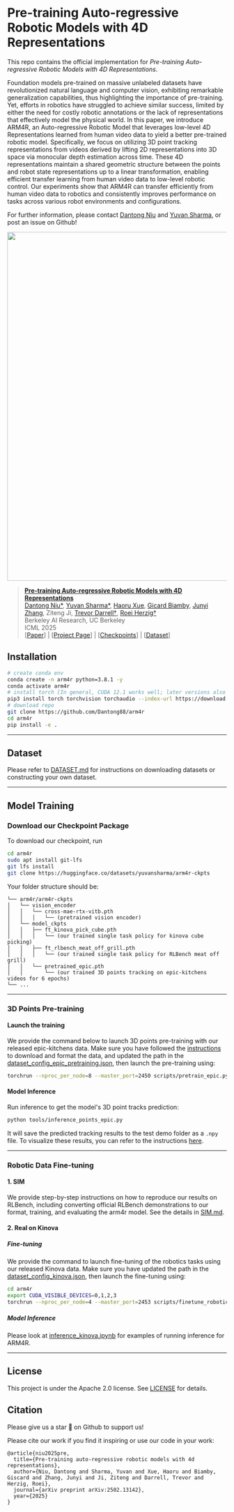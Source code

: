 # Pre-training Auto-regressive Robotic Models with 4D Representations


This repo contains the official implementation for *Pre-training Auto-regressive Robotic Models with 4D Representations*.

Foundation models pre-trained on massive unlabeled datasets have revolutionized natural language and computer vision, exhibiting remarkable generalization capabilities, thus highlighting the importance of pre-training. Yet, efforts in robotics have struggled to achieve similar success, limited by either the need for costly robotic annotations or the lack of representations that effectively model the physical world. In this paper, we introduce ARM4R, an Auto-regressive Robotic Model that leverages low-level 4D Representations learned from human video data to yield a better pre-trained robotic model. Specifically, we focus on utilizing 3D point tracking representations from videos derived by lifting 2D representations into 3D space via monocular depth estimation across time. These 4D representations maintain a shared geometric structure between the points and robot state representations up to a linear transformation, enabling efficient transfer learning from human video data to low-level robotic control. Our experiments show that ARM4R can transfer efficiently from human video data to robotics and consistently improves performance on tasks across various robot environments and configurations.

For further information, please contact [Dantong Niu](https://dantong88.github.io/) and [Yuvan Sharma](yuvan@berkeley.edu), or post an issue on Github!

<p align="center">
  <img src="assets/arm4r.png" width="800">
</p>

> [**Pre-training Auto-regressive Robotic Models with 4D Representations**](https://llarva24.github.io/)            
> [Dantong Niu*](https://dantong88.github.io/), [Yuvan Sharma*](https://scholar.google.com/citations?user=1_IIcds8es4C&hl=en), [Haoru Xue](https://haoruxue.github.io/), [Gicard Biamby](https://scholar.google.com/citations?user=s0Fof5IAAAAJ&hl=en), [Junyi Zhang](https://www.junyi42.com/), Ziteng Ji,
> [Trevor Darrell†](https://people.eecs.berkeley.edu/~trevor/), [Roei Herzig†](https://roeiherz.github.io/)      
> Berkeley AI Research, UC Berkeley    
> ICML 2025  
> [[Paper](https://arxiv.org/abs/2502.13142)] | [[Project Page](https://arm4r.github.io/)] | [[Checkpoints](https://huggingface.co/datasets/yuvansharma/arm4r-ckpts)] | [[Dataset](https://huggingface.co/datasets/yuvansharma/arm4r-data)]

## Installation
```bash
# create conda env
conda create -n arm4r python=3.8.1 -y
conda activate arm4r
# install torch [In general, CUDA 12.1 works well; later versions also work]
pip3 install torch torchvision torchaudio --index-url https://download.pytorch.org/whl/cu121
# download repo 
git clone https://github.com/Dantong88/arm4r
cd arm4r 
pip install -e .
```
***

## Dataset
Please refer to [DATASET.md](DATASET.md) for instructions on downloading datasets or constructing your own dataset.
***


## Model Training 

### Download our Checkpoint Package
To download our checkpoint, run
```bash
cd arm4r
sudo apt install git-lfs
git lfs install
git clone https://huggingface.co/datasets/yuvansharma/arm4r-ckpts
```

Your folder structure should be:
```
└── arm4r/arm4r-ckpts
│   └── vision_encoder
│   │   └── cross-mae-rtx-vitb.pth
│   │   │   └── (pretrained vision encoder)
│   └── model_ckpts
│   │   ├── ft_kinova_pick_cube.pth
│   │   │   └── (our trained single task policy for kinova cube picking)
│   │   ├── ft_rlbench_meat_off_grill.pth
│   │   │   └── (our trained single task policy for RLBench meat off grill)
│   │   └── pretrained_epic.pth
│   │       └── (our trained 3D points tracking on epic-kitchens videos for 6 epochs)
└── ...
```
***

### 3D Points Pre-training
#### Launch the training
We provide the command below to launch 3D points pre-training with our released 
epic-kitchens data. Make sure you have followed the [instructions]((DATASET.md#3d-points-pre-training)) to download and format the data, and updated the path in the [dataset_config_epic_pretraining.json](config/dataset_config_epic_pretraining.json),
then launch the pre-training using:
```bash
torchrun --nproc_per_node=8 --master_port=2450 scripts/pretrain_epic.py --dataset-cfg.dataset-json config/dataset_config_epic_pretraining.json --logging-cfg.output-dir output --logging-cfg.log-name pretrain_epic --optimizer-cfg.warmup-epochs 1.25 --trainer-cfg.epochs 10 --model-cfg.vision-encoder-cfg.vision-encoder arm4r-ckpts/vision_encoder/cross-mae-rtx-vitb.pth --dataset-cfg.num-repeat-traj 1 --model-cfg.policy-cfg.no-prompt-loss --model-cfg.policy-cfg.task 3dpoints --model-cfg.policy-cfg.scratch-llama-config config/model_config/custom_transformer.json --dataset-cfg.non-overlapping 1 --shared-cfg.save-every 1 --dataset-cfg.shuffle-repeat-traj --optimizer-cfg.lr 5e-4 --shared_cfg.batch_size 64 --shared-cfg.num_pred_steps 1 --model-cfg.policy-cfg.proprio-dim 3888 --model-cfg.policy-cfg.action-dim 3889 --shared-cfg.seq_length 16
```
#### Model Inference
Run inference to get the model's 3D point tracks prediction:
```bash
python tools/inference_points_epic.py
```
It will save the predicted tracking results to the test demo folder as a `.npy` file. To visualize these results, you can refer to the instructions [here](https://github.com/yuvansharma/SpaTracker?tab=readme-ov-file#visualization).

***
### Robotic Data Fine-tuning

#### 1. SIM
We provide step-by-step instructions on how to reproduce our results on RLBench, including
converting official RLBench demonstrations to our format, training, and evaluating the arm4r model.
See the details in [SIM.md](SIM.md).

#### 2. Real on Kinova
##### Fine-tuning
We provide the command to launch fine-tuning of the robotics tasks using our released 
Kinova data. Make sure you have updated the path in the [dataset_config_kinova.json](config/dataset_config_kinova.json),
then launch the fine-tuning using:

```bash
cd arm4r
export CUDA_VISIBLE_DEVICES=0,1,2,3
torchrun --nproc_per_node=4 --master_port=2453 scripts/finetune_robotics.py --dataset-cfg.dataset-json config/dataset_config_kinova.json --logging-cfg.output-dir output --logging-cfg.log-name finetune_kinova --optimizer-cfg.warmup-epochs 1.25 --trainer-cfg.epochs 125 --model-cfg.vision-encoder-cfg.vision-encoder arm4r-ckpts/vision_encoder/cross-mae-rtx-vitb.pth --dataset-cfg.num-repeat-traj 1 --model-cfg.policy-cfg.no-prompt-loss --model-cfg.policy-cfg.task robotics --model-cfg.policy-cfg.scratch-llama-config config/model_config/custom_transformer.json --dataset-cfg.non-overlapping 1 --shared-cfg.save-every 5 --dataset-cfg.shuffle-repeat-traj --optimizer-cfg.lr 5e-4 --shared_cfg.batch_size 64 --shared-cfg.seq_length 16 --model-cfg.policy-cfg.pretrained_path arm4r_ckpts/model_ckpts/pretrained_epic.pth
```

##### Model Inference

Please look at [inference_kinova.ipynb](tools/inference_kinova.ipynb) for examples of running inference for ARM4R.

***
## License
This project is under the Apache 2.0 license. See [LICENSE](LICENSE.txt) for details.

## Citation 
Please give us a star 🌟 on Github to support us!

Please cite our work if you find it inspiring or use our code in your work:
```
@article{niu2025pre,
  title={Pre-training auto-regressive robotic models with 4d representations},
  author={Niu, Dantong and Sharma, Yuvan and Xue, Haoru and Biamby, Giscard and Zhang, Junyi and Ji, Ziteng and Darrell, Trevor and Herzig, Roei},
  journal={arXiv preprint arXiv:2502.13142},
  year={2025}
}
```